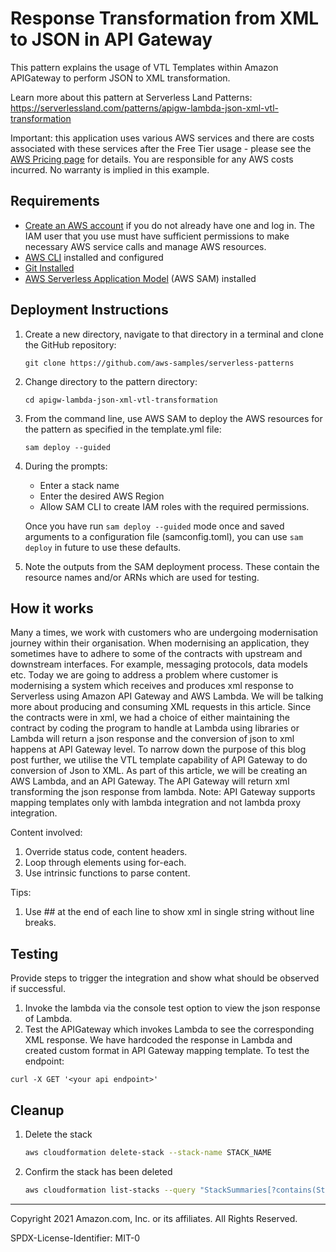# Response Transformation from XML to JSON in API Gateway

This pattern explains the usage of VTL Templates within Amazon APIGateway to perform JSON to XML transformation.

Learn more about this pattern at Serverless Land Patterns: https://serverlessland.com/patterns/apigw-lambda-json-xml-vtl-transformation

Important: this application uses various AWS services and there are costs associated with these services after the Free Tier usage - please see the [AWS Pricing page](https://aws.amazon.com/pricing/) for details. You are responsible for any AWS costs incurred. No warranty is implied in this example.

## Requirements

* [Create an AWS account](https://portal.aws.amazon.com/gp/aws/developer/registration/index.html) if you do not already have one and log in. The IAM user that you use must have sufficient permissions to make necessary AWS service calls and manage AWS resources.
* [AWS CLI](https://docs.aws.amazon.com/cli/latest/userguide/install-cliv2.html) installed and configured
* [Git Installed](https://git-scm.com/book/en/v2/Getting-Started-Installing-Git)
* [AWS Serverless Application Model](https://docs.aws.amazon.com/serverless-application-model/latest/developerguide/serverless-sam-cli-install.html) (AWS SAM) installed

## Deployment Instructions

1. Create a new directory, navigate to that directory in a terminal and clone the GitHub repository:
    ``` 
    git clone https://github.com/aws-samples/serverless-patterns
    ```
1. Change directory to the pattern directory:
    ```
    cd apigw-lambda-json-xml-vtl-transformation
    ```
1. From the command line, use AWS SAM to deploy the AWS resources for the pattern as specified in the template.yml file:
    ```
    sam deploy --guided
    ```
1. During the prompts:
    * Enter a stack name
    * Enter the desired AWS Region
    * Allow SAM CLI to create IAM roles with the required permissions.

    Once you have run `sam deploy --guided` mode once and saved arguments to a configuration file (samconfig.toml), you can use `sam deploy` in future to use these defaults.

1. Note the outputs from the SAM deployment process. These contain the resource names and/or ARNs which are used for testing.

## How it works
Many a times, we work with customers who are undergoing modernisation journey within their organisation. When modernising an application, they sometimes have to adhere to some of the contracts with upstream and downstream interfaces.  For example, messaging protocols, data models etc. Today we are going to address a problem where customer is modernising a system which receives and produces xml response to Serverless using Amazon API Gateway and AWS Lambda.  We will be talking more about producing and consuming XML requests in this article.
Since the contracts were in xml, we had a choice of either maintaining the contract by coding the program to handle at Lambda using libraries or Lambda will return a json response and the conversion of json to xml happens at API Gateway level.
To narrow down the purpose of this blog post further, we utilise the VTL template capability of API Gateway to do conversion of Json to XML.
As part of this article, we will be creating an AWS Lambda, and an API Gateway. The API Gateway will return xml transforming the json response from lambda.
Note: API Gateway supports mapping templates only with lambda integration and not lambda proxy integration.

Content involved:
1.	Override status code, content headers.
2.	Loop through elements using for-each.
3.	Use intrinsic functions to parse content.

Tips:
1.	Use ## at the end of each line to show xml in single string without line breaks.


## Testing
Provide steps to trigger the integration and show what should be observed if successful.

1. Invoke the lambda via the console test option to view the json response of Lambda.
2. Test the APIGateway which invokes Lambda to see the corresponding XML response.
We have hardcoded the response in Lambda and created custom format in API Gateway mapping template.
To test the endpoint:

```
curl -X GET '<your api endpoint>' 
```
## Cleanup
 
1. Delete the stack
    ```bash
    aws cloudformation delete-stack --stack-name STACK_NAME
    ```
1. Confirm the stack has been deleted
    ```bash
    aws cloudformation list-stacks --query "StackSummaries[?contains(StackName,'STACK_NAME')].StackStatus"
    ```
----
Copyright 2021 Amazon.com, Inc. or its affiliates. All Rights Reserved.

SPDX-License-Identifier: MIT-0
